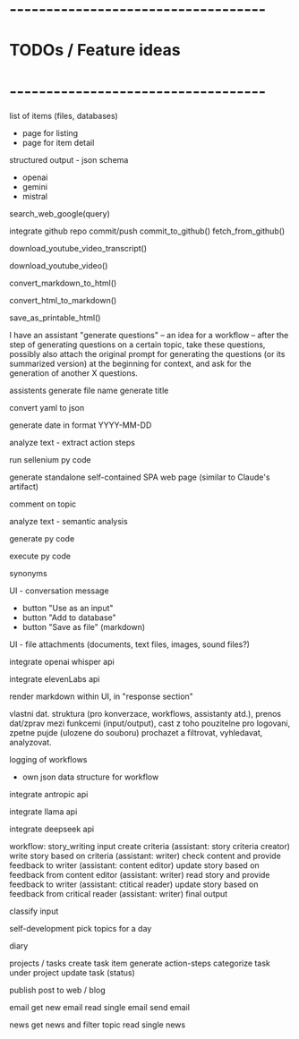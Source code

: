 
# -----------------------------------
# TODOs / Feature ideas
# -----------------------------------

list of items (files, databases)
  - page for listing
  - page for item detail

structured output - json schema
  - openai
  - gemini
  - mistral

search_web_google(query)

integrate github repo commit/push
commit_to_github()
fetch_from_github()

download_youtube_video_transcript()

download_youtube_video()

convert_markdown_to_html()

convert_html_to_markdown()

save_as_printable_html()

I have an assistant "generate questions" – an idea for a workflow – after the step of generating questions on a certain topic, take these questions, possibly also attach the original prompt for generating the questions (or its summarized version) at the beginning for context, and ask for the generation of another X questions.

assistents
generate file name
generate title

convert yaml to json

generate date in format YYYY-MM-DD

analyze text - extract action steps

run sellenium py code

generate standalone self-contained SPA web page (similar to Claude's artifact)

comment on topic

analyze text - semantic analysis

generate py code

execute py code

synonyms

UI - conversation message 
  - button "Use as an input"
  - button "Add to database"
  - button "Save as file" (markdown)

UI - file attachments (documents, text files, images, sound files?)

integrate openai whisper api

integrate elevenLabs api

render markdown within UI, in "response section"

vlastni dat. struktura (pro konverzace, workflows, assistanty atd.), prenos dat/zprav mezi funkcemi (input/output), cast z toho pouzitelne pro logovani, zpetne pujde (ulozene do souboru) prochazet a filtrovat, vyhledavat, analyzovat.

logging of workflows
  - own json data structure for workflow

integrate antropic api

integrate llama api

integrate deepseek api

workflow: story_writing
  input
  create criteria (assistant: story criteria creator)
  write story based on criteria (assistant: writer)
  check content and provide feedback to writer (assistant: content editor)
  update story based on feedback from content editor (assistant: writer)
  read story and provide feedback to writer (assistant: ctitical reader)
  update story based on feedback from critical reader (assistant: writer)
  final output

classify input

self-development
  pick topics for a day

diary

projects / tasks
  create task item
  generate action-steps
  categorize task under project
  update task (status)

publish post to web / blog

email
  get new email
  read single email
  send email

news
  get news and filter topic
  read single news
